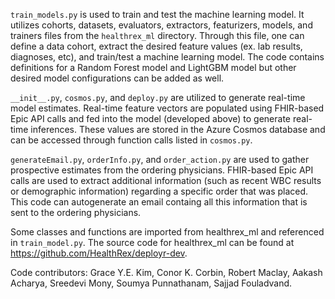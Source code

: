 `train_models.py` is used to train and test the machine learning model. It utilizes cohorts, datasets, evaluators, extractors, featurizers, models, and trainers files from the `healthrex_ml` directory. Through this file, one can define a data cohort, extract the desired feature values (ex. lab results, diagnoses, etc), and train/test a machine learning model. The code contains definitions for a Random Forest model and LightGBM model but other desired model configurations can be added as well. 

`__init__.py`, `cosmos.py`, and `deploy.py` are utilized to generate real-time model estimates. Real-time feature vectors are populated using FHIR-based Epic API calls and fed into the model (developed above) to generate real-time inferences. These values are stored in the Azure Cosmos database and can be accessed through function calls listed in `cosmos.py`. 

`generateEmail.py`, `orderInfo.py`, and `order_action.py` are used to gather prospective estimates from the ordering physicians. FHIR-based Epic API calls are used to extract additional information (such as recent WBC results or demographic information) regarding a specific order that was placed. This code can autogenerate an email containg all this information that is sent to the ordering physicians. 

Some classes and functions are imported from healthrex_ml and referenced in `train_model.py`. The source code for healthrex_ml can be found at https://github.com/HealthRex/deployr-dev.


Code contributors: Grace Y.E. Kim, Conor K. Corbin, Robert Maclay, Aakash Acharya, Sreedevi Mony, Soumya Punnathanam, Sajjad Fouladvand. 
